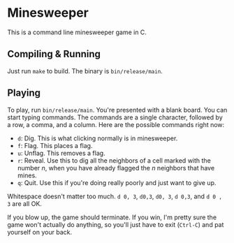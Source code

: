 Minesweeper
===========

This is a command line minesweeper game in C.


Compiling & Running
-------------------

Just run `make` to build.  The binary is `bin/release/main`.


Playing
-------

To play, run `bin/release/main`.  You're presented with a blank board.  You can
start typing commands.  The commands are a single character, followed by a row,
a comma, and a column.  Here are the possible commands right now:

* `d`: Dig.  This is what clicking normally is in minesweeper.
* `f`: Flag.  This places a flag.
* `u`: Unflag.  This removes a flag.
* `r`: Reveal.  Use this to dig all the neighbors of a cell marked with the
  number *n*, when you have already flagged the *n* neighbors that have mines.
* `q`: Quit. Use this if you're doing really poorly and just want to give up.

Whitespace doesn't matter too much.  `d 0, 3`, `d0,3`, `d0, 3`, `d 0,3`, and `d
0 , 3` are all OK.

If you blow up, the game should terminate.  If you win, I'm pretty sure the game
won't actually do anything, so you'll just have to exit (`Ctrl-C`) and pat
yourself on your back.
